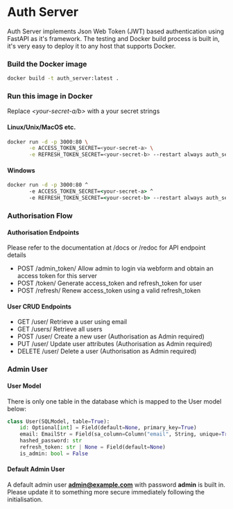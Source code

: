 
# Auth Server

Auth Server implements Json Web Token (JWT) based authentication using FastAPI as it's framework. 
The testing and Docker build process is built in, it's very easy to deploy it to any host that supports Docker.

### Build the Docker image

```bash
docker build -t auth_server:latest .
```
### Run this image in Docker
Replace *<your-secret-a/b>* with a your secret strings
#### Linux/Unix/MacOS etc.
```bash
docker run -d -p 3000:80 \
       -e ACCESS_TOKEN_SECRET=<your-secret-a> \
       -e REFRESH_TOKEN_SECRET=<your-secret-b> --restart always auth_server
```
#### Windows
```cmd
docker run -d -p 3000:80 ^
       -e ACCESS_TOKEN_SECRET=<your-secret-a> ^
       -e REFRESH_TOKEN_SECRET=<your-secret-b> --restart always auth_server
```
### Authorisation Flow
#### Authorisation Endpoints
Please refer to the documentation at /docs or /redoc for API endpoint details
- POST /admin_token/
Allow admin to login via webform and obtain an access token for this server
- POST /token/
Generate access_token and refresh_token for user
- POST /refresh/
Renew access_token using a valid refresh_token
#### User CRUD Endpoints
- GET /user/
Retrieve a user using email
- GET /users/
Retrieve all users
- POST /user/
Create a new user  (Authorisation as Admin required)
- PUT /user/
Update user attributes (Authorisation as Admin required)
- DELETE /user/
Delete a user (Authorisation as Admin required)

### Admin User
#### User Model
There is only one table in the database which is mapped to the User model below:
```python 
class User(SQLModel, table=True):
    id: Optional[int] = Field(default=None, primary_key=True)
    email: EmailStr = Field(sa_column=Column("email", String, unique=True))
    hashed_password: str
    refresh_token: str | None = Field(default=None)
    is_admin: bool = False
```
#### Default Admin User
A default admin user **admin@example.com** with password **admin** is built in. Please update it to something more secure immediately following the initialisation.
